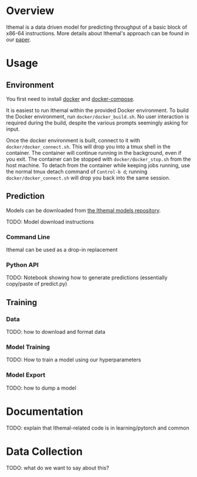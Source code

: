 
# Overview

Ithemal is a data driven model for predicting throughput of a basic block of x86-64 instructions.
More details about Ithemal's approach can be found in our [paper](https://arxiv.org/abs/1808.07412).

# Usage

## Environment

You first need to install [docker](https://github.com/docker/docker-install) and [docker-compose](https://docs.docker.com/compose/install/).

It is easiest to run Ithemal within the provided Docker environment.
To build the Docker environment, run `docker/docker_build.sh`.
No user interaction is required during the build, despite the various prompts seemingly asking for input.

Once the docker environment is built, connect to it with `docker/docker_connect.sh`.
This will drop you into a tmux shell in the container.
The container will continue running in the background, even if you exit.
The container can be stopped with `docker/docker_stop.sh` from the host machine.
To detach from the container while keeping jobs running, use the normal tmux detach command of `Control-b d`; running `docker/docker_connect.sh` will drop you back into the same session.

## Prediction

Models can be downloaded from [the Ithemal models repository](https://www.github.com/psg-mit/Ithemal-models).

TODO: Model download instructions

### Command Line

Ithemal can be used as a drop-in replacement

### Python API

TODO: Notebook showing how to generate predictions (essentially copy/paste of predict.py)

## Training

### Data

TODO: how to download and format data

### Model Training

TODO: How to train a model using our hyperparameters

### Model Export

TODO: how to dump a model

# Documentation

TODO: explain that Ithemal-related code is in learning/pytorch and common

# Data Collection

TODO: what do we want to say about this?
